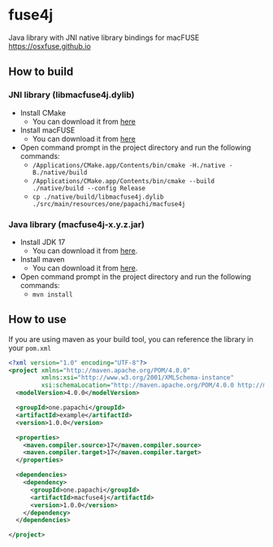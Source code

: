 # fuse4j
Java library with JNI native library bindings for macFUSE https://osxfuse.github.io
## How to build
### JNI library (libmacfuse4j.dylib)
- Install CMake
    - You can download it from [here](https://cmake.org/download/)
- Install macFUSE
    - You can download it from [here](https://osxfuse.github.io)
- Open command prompt in the project directory and run the following commands:
    - `/Applications/CMake.app/Contents/bin/cmake -H./native -B./native/build`
    - `/Applications/CMake.app/Contents/bin/cmake --build ./native/build --config Release`
    - `cp ./native/build/libmacfuse4j.dylib ./src/main/resources/one/papachi/macfuse4j`
### Java library (macfuse4j-x.y.z.jar)
- Install JDK 17
    - You can download it from [here](https://www.oracle.com/java/technologies/downloads/).
- Install maven
    - You can download it from [here](https://maven.apache.org/download.cgi).
- Open command prompt in the project directory and run the following commands:
    - `mvn install`
## How to use
If you are using maven as your build tool, you can reference the library in your `pom.xml`
```xml
<?xml version="1.0" encoding="UTF-8"?>
<project xmlns="http://maven.apache.org/POM/4.0.0"
         xmlns:xsi="http://www.w3.org/2001/XMLSchema-instance"
         xsi:schemaLocation="http://maven.apache.org/POM/4.0.0 http://maven.apache.org/xsd/maven-4.0.0.xsd">
  <modelVersion>4.0.0</modelVersion>

  <groupId>one.papachi</groupId>
  <artifactId>example</artifactId>
  <version>1.0.0</version>

  <properties>
    <maven.compiler.source>17</maven.compiler.source>
    <maven.compiler.target>17</maven.compiler.target>
  </properties>

  <dependencies>
    <dependency>
      <groupId>one.papachi</groupId>
      <artifactId>macfuse4j</artifactId>
      <version>1.0.0</version>
    </dependency>
  </dependencies>

</project>
```